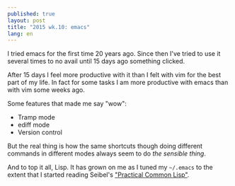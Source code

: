 ```yaml
---
published: true
layout: post
title: "2015 wk.10: emacs"
lang: en
---
```


I tried emacs for the first time 20 years ago. Since then I've tried
to use it several times to no avail until 15 days ago something
clicked.

After 15 days I feel more productive with it than I felt with vim for
the best part of my life. In fact for some tasks I am more productive
with emacs than with vim some weeks ago.

Some features that made me say "wow":

* Tramp mode
* ediff mode
* Version control

But the real thing is how the same shortcuts though doing different
commands in different modes always seem to do *the sensible thing*.

And to top it all, Lisp. It has grown on me as I tuned my `~/.emacs`
to the extent that I started reading Seibel's
["Practical Common Lisp"][].

 ["Practical Common Lisp"]: http://www.gigamonkeys.com/book/
